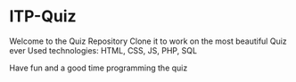 # ITP-Quiz
Welcome to the Quiz Repository
Clone it to work on the most beautiful Quiz ever
Used technologies: HTML, CSS, JS, PHP, SQL

Have fun and a good time programming the quiz
